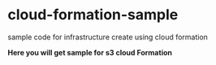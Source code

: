 # cloud-formation-sample
sample code for infrastructure create using cloud formation

**Here you will get sample for s3 cloud Formation**
